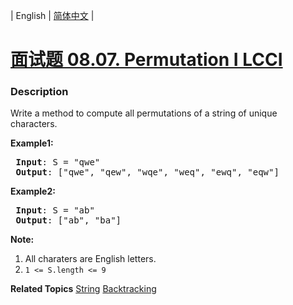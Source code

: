 | English | [简体中文](README.md) |

# [面试题 08.07. Permutation I LCCI](https://leetcode.cn/problems/permutation-i-lcci)
 ### Description
<p>Write a method to compute all permutations of a string of unique characters.</p>

<p><strong>Example1:</strong></p>

<pre>
<strong> Input</strong>: S = &quot;qwe&quot;
<strong> Output</strong>: [&quot;qwe&quot;, &quot;qew&quot;, &quot;wqe&quot;, &quot;weq&quot;, &quot;ewq&quot;, &quot;eqw&quot;]
</pre>

<p><strong>Example2:</strong></p>

<pre>
<strong> Input</strong>: S = &quot;ab&quot;
<strong> Output</strong>: [&quot;ab&quot;, &quot;ba&quot;]
</pre>

<p><strong>Note:</strong></p>

<ol>
	<li>All charaters are English letters.</li>
	<li><code>1 &lt;= S.length &lt;= 9</code></li>
</ol>

**Related Topics**  [String](https://leetcode.cn/tag/string) [Backtracking](https://leetcode.cn/tag/backtracking) 